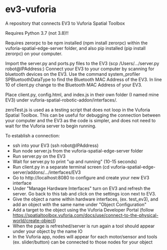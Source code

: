 # ev3-vuforia
A repository that connects EV3 to Vuforia Spatial Toolbox

Requires Python 3.7 (not 3.8)!!

Requires zerorpc to be npm installed (npm install zerorpc) within the vuforia-spatial-edge-server folder, and also pip installed (pip install zerorpc) on your computer.

Import the server.py and ports.py files to the EV3 (scp /Users/.../server.py robot@IPAddress:)
Connect your EV3 to your computer by scanning for bluetooth devices on the EV3. Use the command system_profiler SPBluetoothDataType to find the Bluetooth MAC Address of the EV3. In line 10 of client.py change to the Bluetooth MAC Address of your EV3.

Place client.py, config.html, and index.js in their own folder (I named mine EV3) under vuforia-spatial-robotic-addon/interfaces/.

zeroTest.js is used as a testing script that does not loop in the Vuforia Spatial Toolbox. This can be useful for debugging the connection between your computer and the EV3 as the code is simpler, and does not need to wait for the Vuforia server to begin running.

To establish a connection:
* ssh into your EV3 (ssh robot@IPAddress)
* Run node server.js from the vuforia-spatial-edge-server folder
* Run server.py on the EV3
* Wait for server.py to print "up and running" (10-15 seconds)
* Run client.py in a separate terminal screen (cd vuforia-spatial-edge-server/addons/.../interfaces/EV3
* Go to http://localhost:8080 to configure and create your new EV3 interface
* Under "Manage Hardware Interfaces" turn on EV3 and refresh the server. Go back to this tab and click on the settings icon next to EV3.
* Give the object a name within hardware interfaces, (ex. test_ev3), and add an object with the same name under "Object Configuration"
* Add a target to the object using the Vuforia Developer Portal (follow https://spatialtoolbox.vuforia.com/docs/use/connect-to-the-physical-world/create-object)
* When the page is refreshed/server is run again a tool should appear under your object by the name IO
* In the Vuforia app, nodes will appear for each motor/sensor and tools (ex. slider/button) can be connected to those nodes for your object
